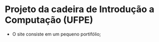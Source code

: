 # Projeto da cadeira de Introdução a Computação (UFPE)

- O site consiste em um pequeno portifólio;

